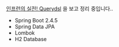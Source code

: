 [인프런의 실전! Querydsl](https://www.inflearn.com/course/Querydsl-%EC%8B%A4%EC%A0%84/dashboard) 을 보고 정리 중입니다..
- Spring Boot 2.4.5
- Spring Data JPA
- Lombok
- H2 Database

